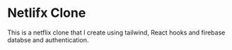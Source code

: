 # Netlifx Clone

This is a netflix clone that I create using tailwind, React hooks and firebase databse and authentication.
